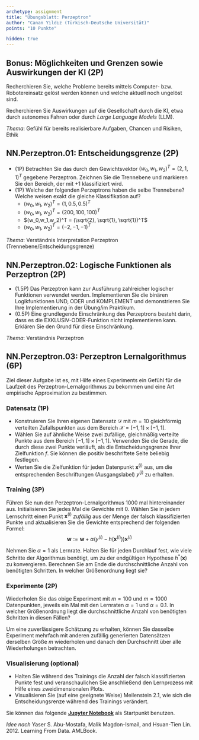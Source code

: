 ```yaml
---
archetype: assignment
title: "Übungsblatt: Perzeptron"
author: "Canan Yıldız (Türkisch-Deutsche Universität)"
points: "10 Punkte"

hidden: true
---
```




## Bonus: Möglichkeiten und Grenzen sowie Auswirkungen der KI (2P)

Recherchieren Sie, welche Probleme bereits mittels Computer- bzw. Robotereinsatz
gelöst werden können und welche aktuell noch ungelöst sind.

Recherchieren Sie Auswirkungen auf die Gesellschaft durch die KI, etwa
durch autonomes Fahren oder durch _Large Language Models_ (LLM).

*Thema*: Gefühl für bereits realisierbare Aufgaben, Chancen und Risiken, Ethik



## NN.Perzeptron.01: Entscheidungsgrenze (2P)

*   (1P) Betrachten Sie das durch den Gewichtsvektor $(w_0,w_1,w_2)^T = (2,1,1)^T$ gegebene Perzeptron. Zeichnen Sie die Trennebene und markieren Sie den Bereich, der mit $+1$ klassifiziert wird.
*   (1P) Welche der folgenden Perzeptrons haben die selbe Trennebene? Welche weisen exakt die gleiche Klassifikation auf?
    *   $(w_0,w_1,w_2)^T = (1, 0.5, 0.5)^T$
    *   $(w_0,w_1,w_2)^T = (200, 100, 100)^T$
    *   $(w_0,w_1,w_2)^T = (\sqrt{2}, \sqrt{1}, \sqrt{1})^T$
    *   $(w_0,w_1,w_2)^T = (-2, -1, -1)^T$

*Thema*: Verständnis Interpretation Perzeptron (Trennebene/Entscheidungsgrenze)



## NN.Perzeptron.02: Logische Funktionen als Perzeptron (2P)

*   (1.5P) Das Perzeptron kann zur Ausführung zahlreicher logischer Funktionen verwendet werden. Implementieren Sie die binären Logikfunktionen UND, ODER und KOMPLEMENT und demonstrieren Sie Ihre Implementierung in der Übung/im Praktikum.
*   (0.5P) Eine grundlegende Einschränkung des Perzeptrons besteht darin, dass es die EXKLUSIV-ODER-Funktion nicht implementieren kann. Erklären Sie den Grund für diese Einschränkung.

*Thema*: Verständnis Perzeptron



## NN.Perzeptron.03: Perzeptron Lernalgorithmus (6P)

Ziel dieser Aufgabe ist es, mit Hilfe eines Experiments ein Gefühl für die Laufzeit des Perzeptron-Lernalgorithmus zu bekommen und eine Art empirische Approximation zu bestimmen.

### Datensatz (1P)
*   Konstruieren Sie Ihren eigenen Datensatz $\mathcal{D}$ mit $m=10$ gleichförmig verteilten Zufallspunkten aus dem Bereich $\mathcal{X}=[−1, 1]\times[−1, 1]$.
*   Wählen Sie auf ähnliche Weise zwei zufällige, gleichmäßig verteilte Punkte aus dem Bereich $[−1, 1]\times[−1, 1]$. Verwenden Sie die Gerade, die durch diese zwei Punkte verläuft, als die Entscheidungsgrenze Ihrer Zielfunktion $f$. Sie können die positiv beschriftete Seite beliebig festlegen.
*   Werten Sie die Zielfunktion für jeden Datenpunkt $\mathbf{x}^{(j)}$ aus, um die entsprechenden Beschriftungen (Ausgangslabel) $y^{(j)}$ zu erhalten.

### Training (3P)
Führen Sie nun den Perzeptron-Lernalgorithmus $1000$ mal hintereinander aus. Initialisieren Sie jedes Mal die Gewichte mit $0$. Wählen Sie in jedem Lernschritt einen Punkt $\mathbf{x}^{(i)}$ *zufällig* aus der Menge der falsch klassifizierten Punkte und aktualisieren Sie die Gewichte entsprechend der folgenden Formel:
$$\mathbf{w}:=\mathbf{w}+\alpha ( y^{(i)} - h(\mathbf{x}^{(i)}) ) \mathbf{x}^{(i)}$$

Nehmen Sie $\alpha=1$ als Lernrate. Halten Sie für jeden Durchlauf fest, wie viele Schritte der Algorithmus benötigt, um zu der endgültigen Hypothese $h^{*}(\mathbf{x})$ zu konvergieren. Berechnen Sie am Ende die durchschnittliche Anzahl von benötigten Schritten. In welcher Größenordnung liegt sie?

### Experimente (2P)
Wiederholen Sie das obige Experiment mit $m=100$ und $m=1000$ Datenpunkten, jeweils ein Mal mit den Lernraten $\alpha=1$ und $\alpha=0.1$. In welcher Größenordnung liegt die durchschnittliche Anzahl von benötigten Schritten in diesen Fällen?

Um eine zuverlässigere Schätzung zu erhalten, können Sie dasselbe Experiment mehrfach mit anderen zufällig generierten Datensätzen derselben Größe $m$ wiederholen und danach den Durchschnitt über alle Wiederholungen betrachten.

### Visualisierung (optional)
*   Halten Sie während des Trainings die Anzahl der falsch klassifizierten Punkte fest und veranschaulichen Sie anschließend den Lernprozess mit Hilfe eines zweidimensionalen Plots.
*   Visualisieren Sie (auf eine geeignete Weise) Meilenstein 2.1, wie sich die Entscheidungsrenze während des Trainings verändert.

 Sie können das folgende [**Jupyter Notebook**](https://github.com/Artificial-Intelligence-HSBI-TDU/KI-Vorlesung/blob/master/homework/files/perzeptron_lernalgorithmus_starter.ipynb) als Startpunkt benutzen.

*Idee nach* Yaser S. Abu-Mostafa, Malik Magdon-Ismail, and Hsuan-Tien Lin. 2012. Learning From Data. AMLBook.
